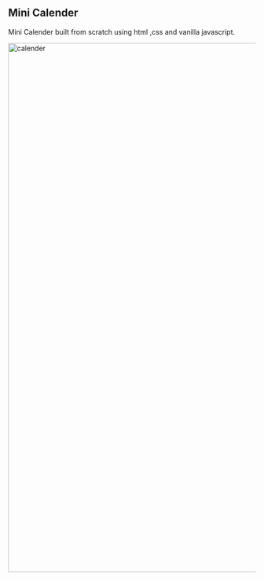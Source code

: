 ## Mini Calender



Mini Calender built from scratch using html ,css and vanilla javascript.



<img width="1076" alt="calender" src="https://github.com/LINGALASUNNY/javascript30dayschallenge/assets/120237062/a3789a02-2a26-459d-a266-9670a3aba369">

